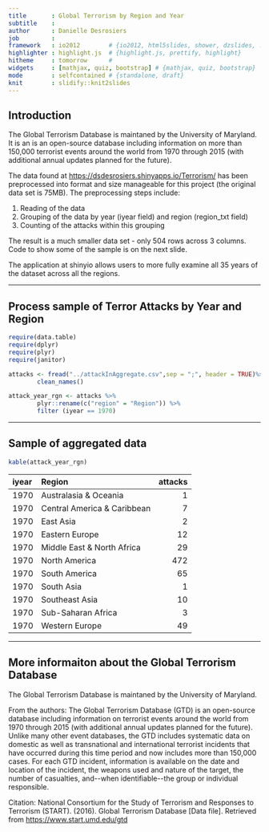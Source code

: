 ```yaml
---
title       : Global Terrorism by Region and Year
subtitle    : 
author      : Danielle Desrosiers
job         : 
framework   : io2012        # {io2012, html5slides, shower, dzslides, ...}
highlighter : highlight.js  # {highlight.js, prettify, highlight}
hitheme     : tomorrow      # 
widgets     : [mathjax, quiz, bootstrap] # {mathjax, quiz, bootstrap}
mode        : selfcontained # {standalone, draft}
knit        : slidify::knit2slides
---
```


## Introduction

The Global Terrorism Database is maintaned by the University of Maryland. It is an is an open-source database including information on more than 150,000 terrorist events around the world from 1970 through 2015 (with additional annual updates planned for the future). 

The data found at https://dsdesrosiers.shinyapps.io/Terrorism/ has been preprocessed into format and size manageable for this project (the original data set is 75MB). The preprocessing steps include:

1. Reading of the data
2. Grouping of the data by year (iyear field) and region (region_txt field)
3. Counting of the attacks within this grouping

The result is a much smaller data set - only 504 rows across 3 columns. Code to show some of the sample is on the next slide.

The application at shinyio allows users to more fully examine all 35 years of the dataset across all the regions.

---

## Process sample of Terror Attacks by Year and Region


```r
require(data.table)
require(dplyr)
require(plyr)
require(janitor)

attacks <- fread("../attackInAggregate.csv",sep = ";", header = TRUE)%>%
        clean_names()

attack_year_rgn <- attacks %>% 
        plyr::rename(c("region" = "Region")) %>%
        filter (iyear == 1970)
```

--- 

## Sample of aggregated data


```r
kable(attack_year_rgn)
```



|iyear |Region                      | attacks|
|:-----|:---------------------------|-------:|
|1970  |Australasia & Oceania       |       1|
|1970  |Central America & Caribbean |       7|
|1970  |East Asia                   |       2|
|1970  |Eastern Europe              |      12|
|1970  |Middle East & North Africa  |      29|
|1970  |North America               |     472|
|1970  |South America               |      65|
|1970  |South Asia                  |       1|
|1970  |Southeast Asia              |      10|
|1970  |Sub-Saharan Africa          |       3|
|1970  |Western Europe              |      49|

---

## More informaiton about the Global Terrorism Database

The Global Terrorism Database is maintaned by the University of Maryland. 

From the authors: The Global Terrorism Database (GTD) is an open-source database including information on terrorist events around the world from 1970 through 2015 (with additional annual updates planned for the future). Unlike many other event databases, the GTD includes systematic data on domestic as well as transnational and international terrorist incidents that have occurred during this time period and now includes more than 150,000 cases. For each GTD incident, information is available on the date and location of the incident, the weapons used and nature of the target, the number of casualties, and--when identifiable--the group or individual responsible.

Citation: National Consortium for the Study of Terrorism and Responses to Terrorism (START). (2016). Global Terrorism Database [Data file]. Retrieved from https://www.start.umd.edu/gtd



